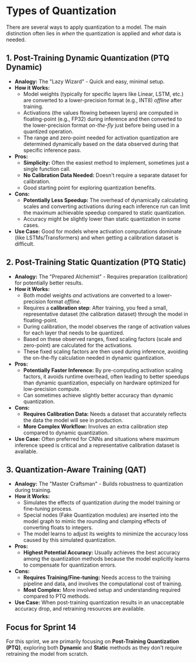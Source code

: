 # Types of Quantization

There are several ways to apply quantization to a model. The main distinction often lies in _when_ the quantization is applied and _what_ data is needed.

## 1. Post-Training Dynamic Quantization (PTQ Dynamic)

- **Analogy:** The "Lazy Wizard" - Quick and easy, minimal setup.
- **How it Works:**
  - Model weights (typically for specific layers like Linear, LSTM, etc.) are converted to a lower-precision format (e.g., INT8) _offline_ after training.
  - Activations (the values flowing between layers) are computed in floating-point (e.g., FP32) during inference and then converted to the lower-precision format _on-the-fly_ just before being used in a quantized operation.
  - The range and zero-point needed for activation quantization are determined dynamically based on the data observed during that specific inference pass.
- **Pros:**
  - **Simplicity:** Often the easiest method to implement, sometimes just a single function call.
  - **No Calibration Data Needed:** Doesn't require a separate dataset for calibration.
  - Good starting point for exploring quantization benefits.
- **Cons:**
  - **Potentially Less Speedup:** The overhead of dynamically calculating scales and converting activations during each inference run can limit the maximum achievable speedup compared to static quantization.
  - Accuracy might be slightly lower than static quantization in some cases.
- **Use Case:** Good for models where activation computations dominate (like LSTMs/Transformers) and when getting a calibration dataset is difficult.

## 2. Post-Training Static Quantization (PTQ Static)

- **Analogy:** The "Prepared Alchemist" - Requires preparation (calibration) for potentially better results.
- **How it Works:**
  - Both model weights _and_ activations are converted to a lower-precision format _offline_.
  - Requires a **calibration step**: After training, you feed a small, representative dataset (the calibration dataset) through the model in floating-point.
  - During calibration, the model observes the range of activation values for each layer that needs to be quantized.
  - Based on these observed ranges, fixed scaling factors (scale and zero-point) are calculated for the activations.
  - These fixed scaling factors are then used during inference, avoiding the on-the-fly calculation needed in dynamic quantization.
- **Pros:**
  - **Potentially Faster Inference:** By pre-computing activation scaling factors, it avoids runtime overhead, often leading to better speedups than dynamic quantization, especially on hardware optimized for low-precision compute.
  - Can sometimes achieve slightly better accuracy than dynamic quantization.
- **Cons:**
  - **Requires Calibration Data:** Needs a dataset that accurately reflects the data the model will see in production.
  - **More Complex Workflow:** Involves an extra calibration step compared to dynamic quantization.
- **Use Case:** Often preferred for CNNs and situations where maximum inference speed is critical and a representative calibration dataset is available.

## 3. Quantization-Aware Training (QAT)

- **Analogy:** The "Master Craftsman" - Builds robustness to quantization during training.
- **How it Works:**
  - Simulates the effects of quantization _during_ the model training or fine-tuning process.
  - Special nodes (Fake Quantization modules) are inserted into the model graph to mimic the rounding and clamping effects of converting floats to integers.
  - The model learns to adjust its weights to minimize the accuracy loss caused by this simulated quantization.
- **Pros:**
  - **Highest Potential Accuracy:** Usually achieves the best accuracy among the quantization methods because the model explicitly learns to compensate for quantization errors.
- **Cons:**
  - **Requires Training/Fine-tuning:** Needs access to the training pipeline and data, and involves the computational cost of training.
  - **Most Complex:** More involved setup and understanding required compared to PTQ methods.
- **Use Case:** When post-training quantization results in an unacceptable accuracy drop, and retraining resources are available.

## Focus for Sprint 14

For this sprint, we are primarily focusing on **Post-Training Quantization (PTQ)**, exploring both **Dynamic** and **Static** methods as they don't require retraining the model from scratch.
